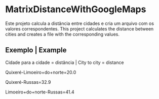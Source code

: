 # MatrixDistanceWithGoogleMaps
Este projeto calcula a distância entre cidades e cria um arquivo com os valores correspondentes.
This project calculates the distance between cities and creates a file with the corresponding values.
## Exemplo | Example

Cidade para a cidade = distância | City to city = distance

Quixeré-Limoeiro+do+norte=20.0

Quixeré-Russas=32.9

Limoeiro+do+norte-Russas=41.4
